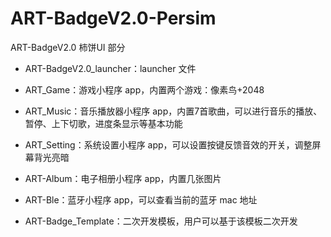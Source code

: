 # ART-BadgeV2.0-Persim

ART-BadgeV2.0 柿饼UI 部分

* ART-BadgeV2.0_launcher：launcher 文件
* ART_Game：游戏小程序 app，内置两个游戏：像素鸟+2048
* ART_Music：音乐播放器小程序 app，内置7首歌曲，可以进行音乐的播放、暂停、上下切歌，进度条显示等基本功能
* ART_Setting：系统设置小程序 app，可以设置按键反馈音效的开关，调整屏幕背光亮暗
* ART-Album：电子相册小程序 app，内置几张图片
* ART-Ble：蓝牙小程序 app，可以查看当前的蓝牙 mac 地址

* ART-Badge_Template：二次开发模板，用户可以基于该模板二次开发

